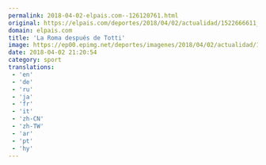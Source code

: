 ```yaml
---
permalink: 2018-04-02-elpais.com--126120761.html
original: https://elpais.com/deportes/2018/04/02/actualidad/1522666611_321492.html#?ref=rss&format=simple&link=link
domain: elpais.com
title: 'La Roma después de Totti'
image: https://ep00.epimg.net/deportes/imagenes/2018/04/02/actualidad/1522666611_321492_1522696140_rrss_normal.jpg
date: 2018-04-02 21:20:54
category: sport
translations: 
 - 'en'
 - 'de'
 - 'ru'
 - 'ja'
 - 'fr'
 - 'it'
 - 'zh-CN'
 - 'zh-TW'
 - 'ar'
 - 'pt'
 - 'hy'
---
```


